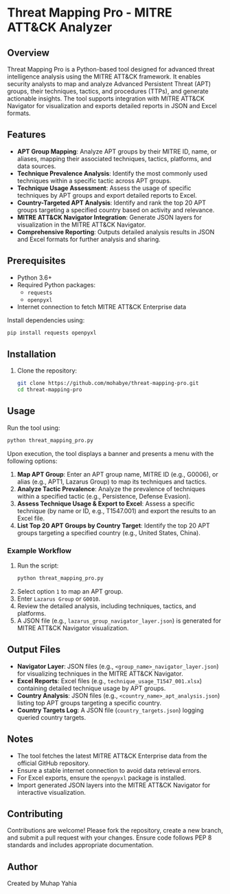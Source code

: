 # Threat Mapping Pro - MITRE ATT&CK Analyzer

## Overview

Threat Mapping Pro is a Python-based tool designed for advanced threat intelligence analysis using the MITRE ATT&CK framework. It enables security analysts to map and analyze Advanced Persistent Threat (APT) groups, their techniques, tactics, and procedures (TTPs), and generate actionable insights. The tool supports integration with MITRE ATT&CK Navigator for visualization and exports detailed reports in JSON and Excel formats.

## Features

- **APT Group Mapping**: Analyze APT groups by their MITRE ID, name, or aliases, mapping their associated techniques, tactics, platforms, and data sources.
- **Technique Prevalence Analysis**: Identify the most commonly used techniques within a specific tactic across APT groups.
- **Technique Usage Assessment**: Assess the usage of specific techniques by APT groups and export detailed reports to Excel.
- **Country-Targeted APT Analysis**: Identify and rank the top 20 APT groups targeting a specified country based on activity and relevance.
- **MITRE ATT&CK Navigator Integration**: Generate JSON layers for visualization in the MITRE ATT&CK Navigator.
- **Comprehensive Reporting**: Outputs detailed analysis results in JSON and Excel formats for further analysis and sharing.

## Prerequisites

- Python 3.6+
- Required Python packages:
  - `requests`
  - `openpyxl`
- Internet connection to fetch MITRE ATT&CK Enterprise data

Install dependencies using:
```bash
pip install requests openpyxl
```

## Installation

1. Clone the repository:
   ```bash
   git clone https://github.com/mohabye/threat-mapping-pro.git
   cd threat-mapping-pro
   ```


## Usage

Run the tool using:
```bash
python threat_mapping_pro.py
```

Upon execution, the tool displays a banner and presents a menu with the following options:
1. **Map APT Group**: Enter an APT group name, MITRE ID (e.g., G0006), or alias (e.g., APT1, Lazarus Group) to map its techniques and tactics.
2. **Analyze Tactic Prevalence**: Analyze the prevalence of techniques within a specified tactic (e.g., Persistence, Defense Evasion).
3. **Assess Technique Usage & Export to Excel**: Assess a specific technique (by name or ID, e.g., T1547.001) and export the results to an Excel file.
4. **List Top 20 APT Groups by Country Target**: Identify the top 20 APT groups targeting a specified country (e.g., United States, China).

### Example Workflow
1. Run the script:
   ```bash
   python threat_mapping_pro.py
   ```
2. Select option `1` to map an APT group.
3. Enter `Lazarus Group` or `G0010`.
4. Review the detailed analysis, including techniques, tactics, and platforms.
5. A JSON file (e.g., `lazarus_group_navigator_layer.json`) is generated for MITRE ATT&CK Navigator visualization.

## Output Files

- **Navigator Layer**: JSON files (e.g., `<group_name>_navigator_layer.json`) for visualizing techniques in the MITRE ATT&CK Navigator.
- **Excel Reports**: Excel files (e.g., `technique_usage_T1547_001.xlsx`) containing detailed technique usage by APT groups.
- **Country Analysis**: JSON files (e.g., `<country_name>_apt_analysis.json`) listing top APT groups targeting a specific country.
- **Country Targets Log**: A JSON file (`country_targets.json`) logging queried country targets.

## Notes

- The tool fetches the latest MITRE ATT&CK Enterprise data from the official GitHub repository.
- Ensure a stable internet connection to avoid data retrieval errors.
- For Excel exports, ensure the `openpyxl` package is installed.
- Import generated JSON layers into the MITRE ATT&CK Navigator for interactive visualization.

## Contributing

Contributions are welcome! Please fork the repository, create a new branch, and submit a pull request with your changes. Ensure code follows PEP 8 standards and includes appropriate documentation.


## Author

Created by Muhap Yahia
